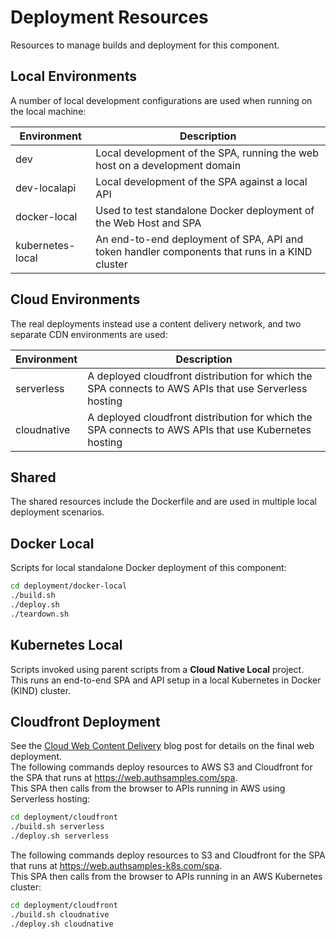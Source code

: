 # Deployment Resources

Resources to manage builds and deployment for this component.

## Local Environments

A number of local development configurations are used when running on the local machine:

| Environment | Description |
| ----------- | ----------- |
| dev | Local development of the SPA, running the web host on a development domain |
| dev-localapi | Local development of the SPA against a local API |
| docker-local | Used to test standalone Docker deployment of the Web Host and SPA |
| kubernetes-local | An end-to-end deployment of SPA, API and token handler components that runs in a KIND cluster |

## Cloud Environments

The real deployments instead use a content delivery network, and two separate CDN environments are used:

| Environment | Description |
| ----------- | ----------- |
| serverless | A deployed cloudfront distribution for which the SPA connects to AWS APIs that use Serverless hosting |
| cloudnative | A deployed cloudfront distribution for which the SPA connects to AWS APIs that use Kubernetes hosting |

## Shared

The shared resources include the Dockerfile and are used in multiple local deployment scenarios.

## Docker Local

Scripts for local standalone Docker deployment of this component:

```bash
cd deployment/docker-local
./build.sh
./deploy.sh
./teardown.sh
```

## Kubernetes Local

Scripts invoked using parent scripts from a **Cloud Native Local** project.\
This runs an end-to-end SPA and API setup in a local Kubernetes in Docker (KIND) cluster.

## Cloudfront Deployment

See the [Cloud Web Content Delivery](https://authguidance.com/2018/12/02/spa-content-deployment/) blog post for details on the final web deployment.\
The following commands deploy resources to AWS S3 and Cloudfront for the SPA that runs at https://web.authsamples.com/spa. \
This SPA then calls from the browser to APIs running in AWS using Serverless hosting:

```bash
cd deployment/cloudfront
./build.sh serverless
./deploy.sh serverless
```

The following commands deploy resources to S3 and Cloudfront for the SPA that runs at https://web.authsamples-k8s.com/spa. \
This SPA then calls from the browser to APIs running in an AWS Kubernetes cluster:

```bash
cd deployment/cloudfront
./build.sh cloudnative
./deploy.sh cloudnative
```
